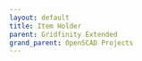```yaml
---
layout: default
title: Item Holder
parent: Gridfinity Extended
grand_parent: OpenSCAD Projects
---
```


